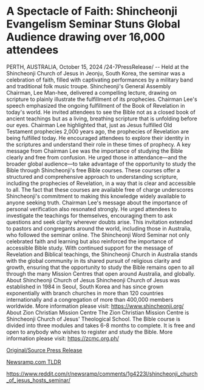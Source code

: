 # A Spectacle of Faith: Shincheonji Evangelism Seminar Stuns Global Audience drawing over 16,000 attendees

PERTH, AUSTRALIA, October 15, 2024 /24-7PressRelease/ -- Held at the Shincheonji Church of Jesus in Jeonju, South Korea, the seminar was a celebration of faith, filled with captivating performances by a military band and traditional folk music troupe. Shincheonji's General Assembly Chairman, Lee Man-hee, delivered a compelling lecture, drawing on scripture to plainly illustrate the fulfillment of its prophecies.   Chairman Lee's speech emphasized the ongoing fulfillment of the Book of Revelation in today's world. He invited attendees to see the Bible not as a closed book of ancient teachings but as a living, breathing scripture that is unfolding before our eyes. Chairman Lee highlighted that, just as Jesus fulfilled Old Testament prophecies 2,000 years ago, the prophecies of Revelation are being fulfilled today. He encouraged attendees to explore their identity in the scriptures and understand their role in these times of prophecy.   A key message from Chairman Lee was the importance of studying the Bible clearly and free from confusion. He urged those in attendance—and the broader global audience—to take advantage of the opportunity to study the Bible through Shincheonji's free Bible courses. These courses offer a structured and comprehensive approach to understanding scripture, including the prophecies of Revelation, in a way that is clear and accessible to all. The fact that these courses are available free of charge underscores Shincheonji's commitment to making this knowledge widely available to anyone seeking truth.  Chairman Lee's message about the importance of personal verification also resonated strongly. He urged attendees to investigate the teachings for themselves, encouraging them to ask questions and seek clarity wherever doubts arise. This invitation extended to pastors and congregants around the world, including those in Australia, who followed the seminar online.   The Shincheonji Word Seminar not only celebrated faith and learning but also reinforced the importance of accessible Bible study. With continued support for the message of Revelation and Biblical teachings, the Shincheonji Church in Australia stands with the global community in its shared pursuit of religious clarity and growth, ensuring that the opportunity to study the Bible remains open to all through the many Mission Centres that open around Australia, and globally.  About Shincheonji Church of Jesus  Shincheonji Church of Jesus was established in 1984 in Seoul, South Korea and has since grown exponentially with branch churches in more than 120 countries internationally and a congregation of more than 400,000 members worldwide.  More information please visit: https://www.shincheonji.org/  About Zion Christian Mission Centre  The Zion Christian Mission Centre is Shincheonji Church of Jesus' Theological School. The Bible course is divided into three modules and takes 6-8 months to complete. It is free and open to anybody who wishes to register and study the Bible.  More information please visit: https://zcmc.org.ph/ 

[Original/Source Press Release](https://www.24-7pressrelease.com/press-release/515262/a-spectacle-of-faith-shincheonji-evangelism-seminar-stuns-global-audience-drawing-over-16000-attendees)
                    

[Newsramp.com TLDR](None) 

https://www.reddit.com/r/newsramp/comments/1g4223l/shincheonji_church_of_jesus_hosts_seminar/